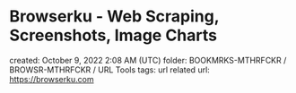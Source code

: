 # Browserku - Web Scraping, Screenshots, Image Charts

created: October 9, 2022 2:08 AM (UTC)
folder: BOOKMRKS-MTHRFCKR / BROWSR-MTHRFCKR / URL Tools
tags: url related
url: https://browserku.com